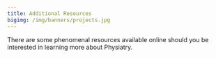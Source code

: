 ```yaml
---
title: Additional Resources
bigimg: /img/banners/projects.jpg
---
```


There are some phenomenal resources available online should you be interested in  learning more about Physiatry.
